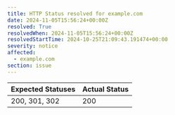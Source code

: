 ```yaml
---
title: HTTP Status resolved for example.com
date: 2024-11-05T15:56:24+00:00Z
resolved: True
resolvedWhen: 2024-11-05T15:56:24+00:00Z
resolvedStartTime: 2024-10-25T21:09:43.191474+00:00
severity: notice
affected:
  - example.com
section: issue
---
```


| Expected Statuses | Actual Status  |
|-------------------|----------------|
| 200, 301, 302 | 200 |
